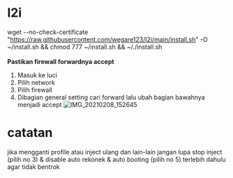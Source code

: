# l2i
wget --no-check-certificate "https://raw.githubusercontent.com/wegare123/l2i/main/install.sh" -O ~/install.sh && chmod 777 ~/install.sh && ~/./install.sh
<br>
<br>
**Pastikan firewall forwardnya accept**
1. Masuk ke luci
2. Pilih network
3. Pilih firewall
4. Dibagian general setting cari forward lalu ubah bagian bawahnya menjadi accept
![IMG_20210208_152645](https://user-images.githubusercontent.com/56117745/107218976-fa9e5b80-6a42-11eb-8efa-f6d49166d68a.jpg)
# catatan
jika mengganti profile atau inject ulang dan lain-lain jangan lupa stop inject (pilih no 3) & disable auto rekonek & auto booting (pilih no 5) terlebih dahulu agar tidak bentrok
